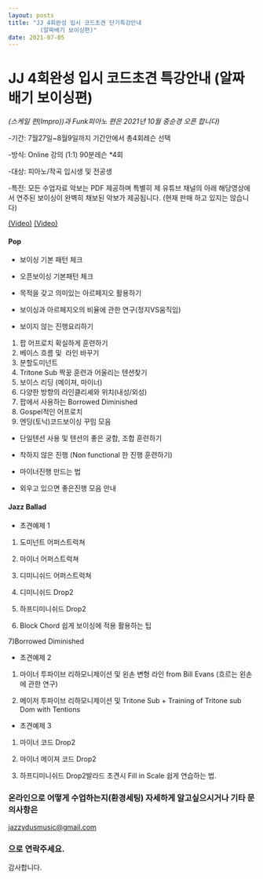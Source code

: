 ```yaml
---
layout: posts
title: "JJ 4회완성 입시 코드초견 단기특강안내
         (알짜배기 보이싱편)"
date: 2021-07-05
---
```


# JJ  4회완성  입시 코드초견 특강안내 (알짜배기 보이싱편)
*(스케일 편(Impro))과 Funk피아노 편은 2021년 10월 중순경 오픈 합니다)*

-기간: 7월27일~8월9일까지 기간안에서 총4회레슨 선택 

-방식: Online 강의 (1:1)  90분레슨 *4회 

-대상: 피아노/작곡  입시생 및 전공생

-특전: 모든 수업자료 악보는 PDF 제공하며 특별히 제 유튜브 채널의 아래 해당영상에서 연주된 보이싱이 완벽히 채보된 악보가 제공됩니다. (현재 판매 하고 있지는 않습니다)

<a href="https://youtu.be/FzFflKhrjog" target="_blank"> (Video)</a>
<a href="https://youtu.be/litBhYFjr2U" target="_blank"> (Video)</a>

#### Pop 
- 보이싱 기본 패턴 체크

- 오픈보이싱 기본패턴 체크 
  
- 목적을 갖고 의미있는 아르페지오 활용하기 

- 보이싱과 아르페지오의 비율에 관한 연구(정지VS움직임)

- 보이지 않는 진행요리하기
1) 팝 어프로치 확실하게 훈련하기
2) 베이스 흐름 및  라인 바꾸기
3) 분할도미넌트
4) Tritone Sub 짝꿍 훈련과 어울리는 텐션찾기
5) 보이스 리딩 (메이져, 마이너)
6) 다양한 방향의 라인클리셰와 위치(내성/외성)
7) 팝에서 사용하는 Borrowed Diminished
8) Gospel적인 어프로치
9) 엔딩(토닉)코드보이싱 꾸밈 모음

- 단일텐션 사용 및 텐션의 좋은 궁합, 조합 훈련하기 

- 착하지 않은 진행 (Non functional 한 진행 훈련하기)

- 마이너진행 만드는 법

- 외우고 있으면 좋은진행 모음 안내

#### Jazz Ballad
- 초견예제 1

1) 도미넌트 어퍼스트럭쳐

2) 마이너 어퍼스트럭쳐

3) 디미니쉬드 어퍼스트럭쳐

4) 디미니쉬드 Drop2

5) 하프디미니쉬드 Drop2

6) Block Chord 쉽게 보이싱에 적용 활용하는 팁

7)Borrowed Diminished

- 초견예제 2 

1) 마이너 투파이브 리하모니제이션 및 왼손 변형 라인 from Bill Evans (흐르는 왼손에 관한 연구)

2) 메이저 투파이브 리하모니제이션 및 Tritone Sub + Training of Tritone sub Dom with Tentions


- 초견예제 3

1) 마이너 코드 Drop2

2) 마이너 메이져 코드 Drop2

3) 하프디미니쉬드 Drop2발라드 초견시 Fill in Scale 쉽게 연습하는 법.


### 온라인으로 어떻게 수업하는지(환경세팅) 자세하게 알고싶으시거나 기타 문의사항은
jazzydusmusic@gmail.com  
### 으로 연락주세요.
감사합니다.
